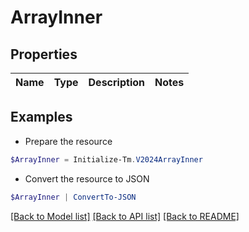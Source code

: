 # ArrayInner
## Properties

Name | Type | Description | Notes
------------ | ------------- | ------------- | -------------

## Examples

- Prepare the resource
```powershell
$ArrayInner = Initialize-Tm.V2024ArrayInner 
```

- Convert the resource to JSON
```powershell
$ArrayInner | ConvertTo-JSON
```

[[Back to Model list]](../README.md#documentation-for-models) [[Back to API list]](../README.md#documentation-for-api-endpoints) [[Back to README]](../README.md)

